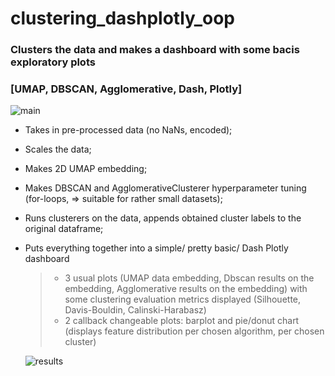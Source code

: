 # clustering_dashplotly_oop
### Clusters the data and makes a dashboard with some bacis exploratory plots 
### [UMAP, DBSCAN,  Agglomerative, Dash,  Plotly]

![main](https://user-images.githubusercontent.com/102211232/165947985-082f0488-a410-4d05-bc47-29d24bb83fde.png)

- Takes in pre-processed data (no NaNs, encoded);

 -  Scales the data;
   
 -  Makes 2D UMAP embedding;
   
  - Makes DBSCAN and AgglomerativeClusterer hyperparameter tuning
   (for-loops, => suitable for rather small datasets);
   
  - Runs clusterers on the data, appends obtained cluster labels to the original
   dataframe;
   
- Puts everything together into a simple/ pretty basic/ Dash Plotly dashboard 
   > - 3 usual plots (UMAP data embedding, Dbscan results on the embedding, 
   Agglomerative results on the embedding) with some clustering evaluation metrics displayed
   (Silhouette, Davis-Bouldin, Calinski-Harabasz)
   > - 2 callback changeable plots: barplot and pie/donut chart (displays feature distribution per 
   chosen algorithm,  per chosen cluster) 
   
   ![results](https://user-images.githubusercontent.com/102211232/165948191-928ee8fc-e7d0-4c08-b906-856bca43e53e.png) 
   
   
   
